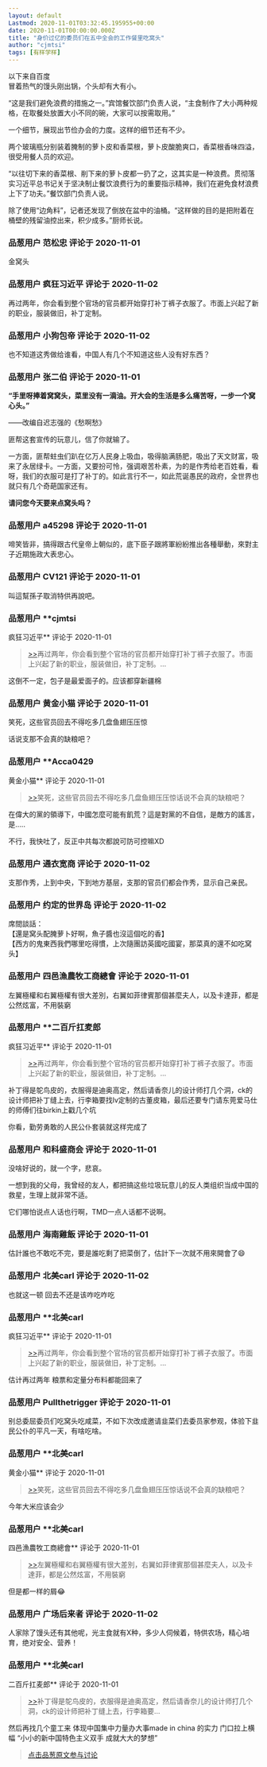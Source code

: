 ```yaml
---
layout: default
Lastmod: 2020-11-01T03:32:45.195955+00:00
date: 2020-11-01T00:00:00.000Z
title: "身价过亿的委员们在五中全会的工作餐里吃窝头"
author: "cjmtsi"
tags: [有样学样]
---
```


以下来自百度  
冒着热气的馒头刚出锅，个头却有大有小。  
  
“这是我们避免浪费的措施之一。”宾馆餐饮部门负责人说，“主食制作了大小两种规格，在取餐处放置大小不同的碗，大家可以按需取用。”  
  
一个细节，展现出节俭办会的力度。这样的细节还有不少。  
  
两个玻璃瓶分别装着腌制的萝卜皮和香菜根，萝卜皮酸脆爽口，香菜根香味四溢，很受用餐人员的欢迎。  
  
“以往切下来的香菜根、削下来的萝卜皮都一扔了之，这其实是一种浪费。贯彻落实习近平总书记关于坚决制止餐饮浪费行为的重要指示精神，我们在避免食材浪费上下了功夫。”餐饮部门负责人说。  
  
除了使用“边角料”，记者还发现了倒放在盆中的油桶。“这样做的目的是把附着在桶壁的残留油控出来，积少成多。”厨师长说。

            
### 品葱用户 **范松忠** 评论于 2020-11-01
        
金窝头
        


            
### 品葱用户 **疯狂习近平** 评论于 2020-11-02
        
再过两年，你会看到整个官场的官员都开始穿打补丁裤子衣服了。市面上兴起了新的职业，服装做旧，补丁定制。
        


            
### 品葱用户 **小狗包帝** 评论于 2020-11-02
        
也不知道这秀做给谁看，中国人有几个不知道这些人没有好东西？
        


            
### 品葱用户 **张二伯** 评论于 2020-11-01
        
**“手里呀捧着窝窝头，菜里没有一滴油。开大会的生活是多么痛苦呀，一步一个窝心头。”**  
  
——改编自迟志强的《愁啊愁》  
  
匪帮这套宣传的玩意儿，信了你就输了。  
  
一方面，匪帮蛀虫们趴在亿万人民身上吸血，吸得脑满肠肥，吸出了天文财富，吸来了永居绿卡。一方面，又要扮可怜，强调艰苦朴素，为的是作秀给老百姓看，看呀，我们的衣服可是打了补丁的。如此言行不一，如此荒诞愚民的政府，全世界也就只有几个奇葩国家还有。  
  
**请问您今天要来点窝头吗？**
        


            
### 品葱用户 **a45298** 评论于 2020-11-01
        
啼笑皆非，搞得跟古代皇帝上朝似的，底下臣子跟將軍紛紛推出各種舉動，來對主子近期施政大表忠心。
        


            
### 品葱用户 **CV121** 评论于 2020-11-01
        
叫這幫孫子取消特供再說吧。
        


            
### 品葱用户 **cjmtsi 
疯狂习近平** 评论于 2020-11-01
        
> [\>>]( "/article/item_id-529325#")再过两年，你会看到整个官场的官员都开始穿打补丁裤子衣服了。市面上兴起了新的职业，服装做旧，补丁定制。...

  
这倒不一定，包子是最爱面子的。应该都穿新疆棉
        


            
### 品葱用户 **黄金小猫** 评论于 2020-11-01
        
笑死，这些官员回去不得吃多几盘鱼翅压压惊  
  
话说支那不会真的缺粮吧？
        


            
### 品葱用户 **Acca0429 
黄金小猫** 评论于 2020-11-01
        
> [\>>]( "/article/item_id-529333#")笑死，这些官员回去不得吃多几盘鱼翅压压惊话说不会真的缺粮吧？

  
  
在偉大的黨的領導下，中國怎麼可能有飢荒？這是對黨的不自信，是敵方的謠言，是.....  
  
不行，我快吐了，反正中共每次都說可防可控嘛XD
        


            
### 品葱用户 **通衣宽商** 评论于 2020-11-02
        
支那作秀，上到中央，下到地方基层，支那的官员们都会作秀，显示自己亲民。
        


            
### 品葱用户 **约定的世界岛** 评论于 2020-11-02
        
席間談話：   
【還是窝头配腌萝卜好啊，魚子醬也沒這個吃的香】  
【西方的鬼東西我們哪里吃得慣，上次隨團訪英國吃國宴，那菜真的還不如吃窝头】
        


            
### 品葱用户 **四邑漁農牧工商總會** 评论于 2020-11-01
        
左翼極權和右翼極權有很大差別，右翼如菲律賓那個甚麼夫人，以及卡達菲，都是公然炫富，不用裝窮
        


            
### 品葱用户 **二百斤扛麦郎 
疯狂习近平** 评论于 2020-11-01
        
> [\>>]( "/article/item_id-529325#")再过两年，你会看到整个官场的官员都开始穿打补丁裤子衣服了。市面上兴起了新的职业，服装做旧，补丁定制。...

  
  
补丁得是鸵鸟皮的，衣服得是迪奥高定，然后请香奈儿的设计师打几个洞，ck的设计师把补丁缝上去，行李箱要找lv定制的古董皮箱，最后还要专门请东莞爱马仕的师傅们往birkin上戳几个坑  
  
你看，勤劳勇敢的人民公仆套装就这样完成了
        


            
### 品葱用户 **和科盛商会** 评论于 2020-11-01
        
没啥好说的，就一个字，悲哀。  
  
一想到我的父母，我曾经的友人，都把搞这些垃圾玩意儿的反人类组织当成中国的救星，生理上就非常不适。  
  
它们哪怕说点人话也行啊，TMD一点人话都不说啊。
        


            
### 品葱用户 **海南雞飯** 评论于 2020-11-01
        
估計誰也不敢吃不完，要是誰吃剩了把菜倒了，估計下一次就不用來開會了😄
        


            
### 品葱用户 **北美carl** 评论于 2020-11-02
        
也就这一顿 回去不还是该咋吃咋吃
        


            
### 品葱用户 **北美carl 
疯狂习近平** 评论于 2020-11-01
        
> [\>>]( "/article/item_id-529325#")再过两年，你会看到整个官场的官员都开始穿打补丁裤子衣服了。市面上兴起了新的职业，服装做旧，补丁定制。...

  
  
估计再过两年 粮票和定量分布料都能回来了
        


            
### 品葱用户 **Pullthetrigger** 评论于 2020-11-01
        
别总委屈委员们吃窝头吃咸菜，不如下次改成邀请韭菜们去委员家参观，体验下韭民公仆的平凡一天，有啥吃啥。
        


            
### 品葱用户 **北美carl 
黄金小猫** 评论于 2020-11-01
        
> [\>>]( "/article/item_id-529333#")笑死，这些官员回去不得吃多几盘鱼翅压压惊话说不会真的缺粮吧？

  
  
今年大米应该会少
        


            
### 品葱用户 **北美carl 
四邑漁農牧工商總會** 评论于 2020-11-01
        
> [\>>]( "/article/item_id-529352#")左翼極權和右翼極權有很大差別，右翼如菲律賓那個甚麼夫人，以及卡達菲，都是公然炫富，不用裝窮

  
但是都一样的屑😂
        


            
### 品葱用户 **广场后来者** 评论于 2020-11-02
        
人家除了馒头还有其他呢，光主食就有X种，多少人伺候着，特供农场，精心培育，绝对安全、营养！
        


            
### 品葱用户 **北美carl 
二百斤扛麦郎** 评论于 2020-11-01
        
> [\>>]( "/article/item_id-529353#")补丁得是鸵鸟皮的，衣服得是迪奥高定，然后请香奈儿的设计师打几个洞，ck的设计师把补丁缝上去，行李箱要...

  
然后再找几个童工来 体现中国集中力量办大事made in china 的实力 门口拉上横幅 “小小的新中国特色主义双手 成就大大的梦想”
        






> [点击品葱原文参与讨论](https://pincong.rocks/article/25731)


